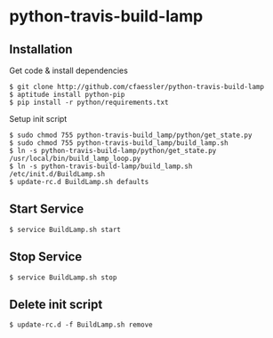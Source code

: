 python-travis-build-lamp
========================

Installation
------------

Get code & install dependencies


    $ git clone http://github.com/cfaessler/python-travis-build-lamp
    $ aptitude install python-pip
    $ pip install -r python/requirements.txt

Setup init script

    $ sudo chmod 755 python-travis-build_lamp/python/get_state.py
    $ sudo chmod 755 python-travis-build_lamp/build_lamp.sh
    $ ln -s python-travis-build-lamp/python/get_state.py /usr/local/bin/build_lamp_loop.py
    $ ln -s python-travis-build-lamp/build_lamp.sh /etc/init.d/BuildLamp.sh
    $ update-rc.d BuildLamp.sh defaults

Start Service
-------------
    $ service BuildLamp.sh start
    
Stop Service
------------
    $ service BuildLamp.sh stop

Delete init script
------------------
    $ update-rc.d -f BuildLamp.sh remove

